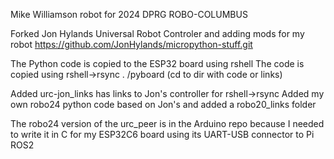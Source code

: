 Mike Williamson robot for 2024 DPRG ROBO-COLUMBUS

Forked Jon Hylands Universal Robot Controler and adding mods for my robot
    https://github.com/JonHylands/micropython-stuff.git

The Python code is copied to the ESP32 board using rshell
The code is copied using rshell->rsync . /pyboard (cd to dir with code or links)

Added urc-jon_links has links to Jon's controller for rshell->rsync
Added my own robo24 python code based on Jon's and added a robo20_links folder

The robo24 version of the urc_peer is in the Arduino repo because I needed to 
write it in C for my ESP32C6 board using its UART-USB connector to Pi ROS2

